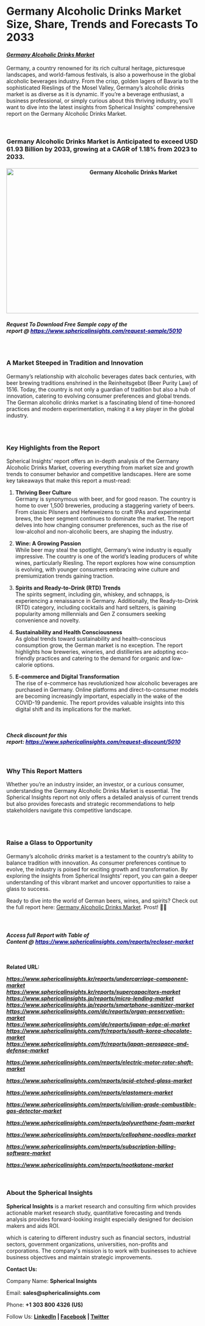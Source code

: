 <h1>Germany Alcoholic Drinks Market Size, Share, Trends and Forecasts To 2033</h1>
<h4><em><a href="https://www.sphericalinsights.com/reports/recloser-market" target="_blank">Germany Alcoholic Drinks Market</a></em></h4>
<p>Germany, a country renowned for its rich cultural heritage, picturesque landscapes, and world-famous festivals, is also a powerhouse in the global alcoholic beverages industry. From the crisp, golden lagers of Bavaria to the sophisticated Rieslings of the Mosel Valley, Germany&rsquo;s alcoholic drinks market is as diverse as it is dynamic. If you&rsquo;re a beverage enthusiast, a business professional, or simply curious about this thriving industry, you&rsquo;ll want to dive into the latest insights from Spherical Insights&rsquo; comprehensive report on the&nbsp;Germany Alcoholic Drinks Market.</p>
<p>&nbsp;</p>
<h3>Germany Alcoholic Drinks Market is Anticipated to exceed USD 61.93 Billion by 2033, growing at a CAGR of 1.18% from 2023 to 2033.</h3>
<h4 style="text-align: center;"><img src="https://www.sphericalinsights.com/images/rd/germany-alcoholic-drinks-market.png" alt="Germany Alcoholic Drinks Market " width="650" height="379" /></h4>
<h4><em><strong>Request To Download Free Sample copy of the report&nbsp;@&nbsp;<span style="color: #000080;"><a style="color: #000080;" href="https://www.sphericalinsights.com/request-sample/5010" target="_blank">https://www.sphericalinsights.com/request-sample/5010</a></span></strong></em></h4>
<h3>&nbsp;</h3>
<h3>A Market Steeped in Tradition and Innovation</h3>
<p>Germany&rsquo;s relationship with alcoholic beverages dates back centuries, with beer brewing traditions enshrined in the Reinheitsgebot (Beer Purity Law) of 1516. Today, the country is not only a guardian of tradition but also a hub of innovation, catering to evolving consumer preferences and global trends. The German alcoholic drinks market is a fascinating blend of time-honored practices and modern experimentation, making it a key player in the global industry.</p>
<h3>&nbsp;</h3>
<h3>Key Highlights from the Report</h3>
<p>Spherical Insights&rsquo; report offers an in-depth analysis of the Germany Alcoholic Drinks Market, covering everything from market size and growth trends to consumer behavior and competitive landscapes. Here are some key takeaways that make this report a must-read:</p>
<ol start="1">
<li>
<p><strong>Thriving Beer Culture</strong><br />Germany is synonymous with beer, and for good reason. The country is home to over 1,500 breweries, producing a staggering variety of beers. From classic Pilsners and Hefeweizens to craft IPAs and experimental brews, the beer segment continues to dominate the market. The report delves into how changing consumer preferences, such as the rise of low-alcohol and non-alcoholic beers, are shaping the industry.</p>
</li>
<li>
<p><strong>Wine: A Growing Passion</strong><br />While beer may steal the spotlight, Germany&rsquo;s wine industry is equally impressive. The country is one of the world&rsquo;s leading producers of white wines, particularly Riesling. The report explores how wine consumption is evolving, with younger consumers embracing wine culture and premiumization trends gaining traction.</p>
</li>
<li>
<p><strong>Spirits and Ready-to-Drink (RTD) Trends</strong><br />The spirits segment, including gin, whiskey, and schnapps, is experiencing a renaissance in Germany. Additionally, the Ready-to-Drink (RTD) category, including cocktails and hard seltzers, is gaining popularity among millennials and Gen Z consumers seeking convenience and novelty.</p>
</li>
<li>
<p><strong>Sustainability and Health Consciousness</strong><br />As global trends toward sustainability and health-conscious consumption grow, the German market is no exception. The report highlights how breweries, wineries, and distilleries are adopting eco-friendly practices and catering to the demand for organic and low-calorie options.</p>
</li>
<li>
<p><strong>E-commerce and Digital Transformation</strong><br />The rise of e-commerce has revolutionized how alcoholic beverages are purchased in Germany. Online platforms and direct-to-consumer models are becoming increasingly important, especially in the wake of the COVID-19 pandemic. The report provides valuable insights into this digital shift and its implications for the market.</p>
</li>
</ol>
<p>&nbsp;</p>
<h4><em><strong>Check discount for this report:<span style="color: #000080;">&nbsp;<a style="color: #000080;" href="https://www.sphericalinsights.com/request-discount/5010" target="_blank">https://www.sphericalinsights.com/request-discount/5010</a></span></strong></em></h4>
<p>&nbsp;</p>
<h3>Why This Report Matters</h3>
<p>Whether you&rsquo;re an industry insider, an investor, or a curious consumer, understanding the Germany Alcoholic Drinks Market is essential. The Spherical Insights report not only offers a detailed analysis of current trends but also provides forecasts and strategic recommendations to help stakeholders navigate this competitive landscape.</p>
<h3>&nbsp;</h3>
<h3>Raise a Glass to Opportunity</h3>
<p>Germany&rsquo;s alcoholic drinks market is a testament to the country&rsquo;s ability to balance tradition with innovation. As consumer preferences continue to evolve, the industry is poised for exciting growth and transformation. By exploring the insights from Spherical Insights&rsquo; report, you can gain a deeper understanding of this vibrant market and uncover opportunities to raise a glass to success.</p>
<p>Ready to dive into the world of German beers, wines, and spirits? Check out the full report here:&nbsp;<a href="https://www.sphericalinsights.com/reports/germany-alcoholic-drinks-market" target="_blank" rel="noreferrer">Germany Alcoholic Drinks Market</a>. Prost! 🍻🍷</p>
<h4>&nbsp;</h4>
<h4><em><strong>Access full Report with Table of Content&nbsp;@&nbsp;<span style="color: #000080;"><a style="color: #000080;" href="https://www.sphericalinsights.com/reports/recloser-market" target="_blank">https://www.sphericalinsights.com/reports/recloser-market</a></span></strong></em></h4>
<p>&nbsp;</p>
<p><strong>Related URL:</strong></p>
<p><strong><em><a href="https://www.sphericalinsights.kr/reports/undercarriage-component-market">https://www.sphericalinsights.kr/reports/undercarriage-component-market</a></em></strong><br /> <a href="https://www.sphericalinsights.kr/reports/supercapacitors-market"><strong><em>https://www.sphericalinsights.kr/reports/supercapacitors-market</em></strong></a><br /> <a href="https://www.sphericalinsights.jp/reports/micro-lending-market"><strong><em>https://www.sphericalinsights.jp/reports/micro-lending-market</em></strong></a><br /> <a href="https://www.sphericalinsights.jp/reports/smartphone-sanitizer-market"><strong><em>https://www.sphericalinsights.jp/reports/smartphone-sanitizer-market</em></strong></a><br /> <a href="https://www.sphericalinsights.com/de/reports/organ-preservation-market"><strong><em>https://www.sphericalinsights.com/de/reports/organ-preservation-market</em></strong></a><br /> <strong><em><a href="https://www.sphericalinsights.com/de/reports/japan-edge-ai-market">https://www.sphericalinsights.com/de/reports/japan-edge-ai-market</a><a href="https://www.sphericalinsights.com/de/reports/japan-edge-ai-market"></a></em></strong><br /> <strong><em><a href="https://www.sphericalinsights.com/fr/reports/south-korea-chocolate-market">https://www.sphericalinsights.com/fr/reports/south-korea-chocolate-market</a></em></strong><br /> <a href="https://www.sphericalinsights.com/fr/reports/japan-aerospace-and-defense-market"><strong><em>https://www.sphericalinsights.com/fr/reports/japan-aerospace-and-defense-market</em></strong></a></p>
<p><strong><em><a href="https://www.sphericalinsights.com/reports/electric-motor-rotor-shaft-market">https://www.sphericalinsights.com/reports/electric-motor-rotor-shaft-market</a></em></strong></p>
<p><strong><em><a href="https://www.sphericalinsights.com/reports/acid-etched-glass-market">https://www.sphericalinsights.com/reports/acid-etched-glass-market</a>&nbsp;</em></strong></p>
<p><strong><em><a href="https://www.sphericalinsights.com/reports/elastomers-market">https://www.sphericalinsights.com/reports/elastomers-market</a></em></strong></p>
<p><strong><em><a href="https://www.sphericalinsights.com/reports/civilian-grade-combustible-gas-detector-market">https://www.sphericalinsights.com/reports/civilian-grade-combustible-gas-detector-market</a></em></strong></p>
<p><strong><em><a href="https://www.sphericalinsights.com/reports/polyurethane-foam-market">https://www.sphericalinsights.com/reports/polyurethane-foam-market</a></em></strong></p>
<p><strong><em><a href="https://www.sphericalinsights.com/reports/cellophane-noodles-market">https://www.sphericalinsights.com/reports/cellophane-noodles-market</a></em></strong></p>
<p><strong><em><a href="https://www.sphericalinsights.com/reports/subscription-billing-software-market">https://www.sphericalinsights.com/reports/subscription-billing-software-market</a></em></strong></p>
<p><strong><em><a href="https://www.sphericalinsights.com/reports/nootkatone-market">https://www.sphericalinsights.com/reports/nootkatone-market</a></em></strong></p>
<p>&nbsp;</p>
<h3><strong>About the Spherical Insights</strong></h3>
<p><strong>Spherical Insights</strong>&nbsp;is a market research and consulting firm which provides actionable market research study, quantitative forecasting and trends analysis provides forward-looking insight especially designed for decision makers and aids ROI.</p>
<p>which is catering to different industry such as financial sectors, industrial sectors, government organizations, universities, non-profits and corporations. The company's mission is to work with businesses to achieve business objectives and maintain strategic improvements.</p>
<p><strong>Contact Us:</strong></p>
<p>Company Name:&nbsp;<strong>Spherical Insights</strong></p>
<p>Email:&nbsp;<strong>sales@sphericalinsights.com</strong></p>
<p>Phone:&nbsp;<strong>+1 303 800 4326 (US)</strong></p>
<p>Follow Us:&nbsp;<strong><a href="https://www.linkedin.com/company/spherical-insight/"><u>LinkedIn</u></a>&nbsp;|&nbsp;<a href="https://www.facebook.com/sphericalinsights22"><u>Facebook</u></a>&nbsp;|&nbsp;<a href="https://twitter.com/SInsights_US"><u>Twitter</u></a></strong></p>
